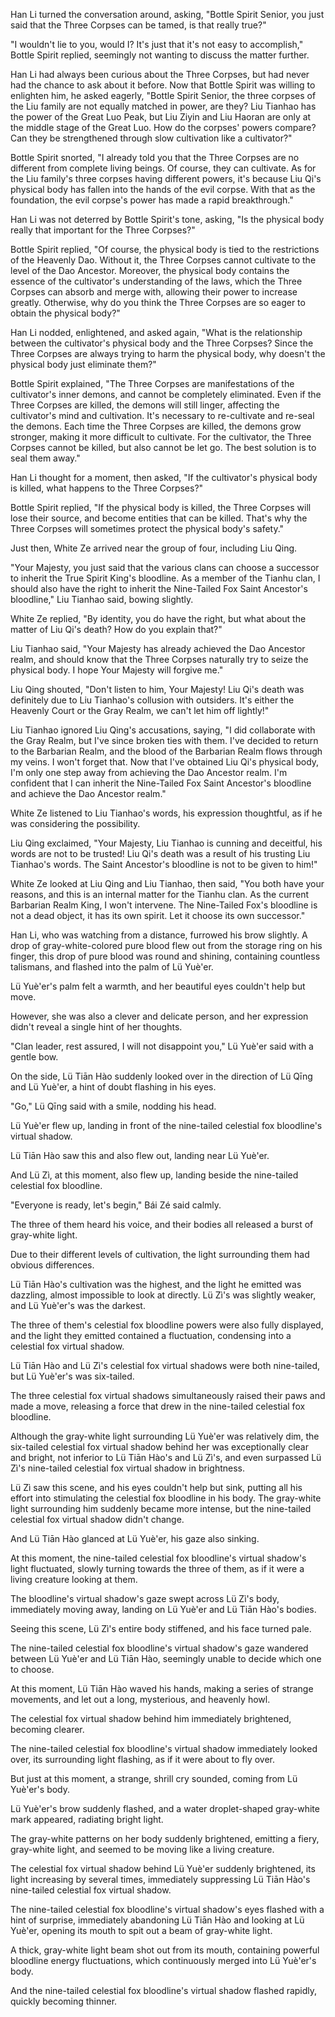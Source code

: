 Han Li turned the conversation around, asking, "Bottle Spirit Senior, you just said that the Three Corpses can be tamed, is that really true?"

"I wouldn't lie to you, would I? It's just that it's not easy to accomplish," Bottle Spirit replied, seemingly not wanting to discuss the matter further.

Han Li had always been curious about the Three Corpses, but had never had the chance to ask about it before. Now that Bottle Spirit was willing to enlighten him, he asked eagerly, "Bottle Spirit Senior, the three corpses of the Liu family are not equally matched in power, are they? Liu Tianhao has the power of the Great Luo Peak, but Liu Ziyin and Liu Haoran are only at the middle stage of the Great Luo. How do the corpses' powers compare? Can they be strengthened through slow cultivation like a cultivator?"

Bottle Spirit snorted, "I already told you that the Three Corpses are no different from complete living beings. Of course, they can cultivate. As for the Liu family's three corpses having different powers, it's because Liu Qi's physical body has fallen into the hands of the evil corpse. With that as the foundation, the evil corpse's power has made a rapid breakthrough."

Han Li was not deterred by Bottle Spirit's tone, asking, "Is the physical body really that important for the Three Corpses?"

Bottle Spirit replied, "Of course, the physical body is tied to the restrictions of the Heavenly Dao. Without it, the Three Corpses cannot cultivate to the level of the Dao Ancestor. Moreover, the physical body contains the essence of the cultivator's understanding of the laws, which the Three Corpses can absorb and merge with, allowing their power to increase greatly. Otherwise, why do you think the Three Corpses are so eager to obtain the physical body?"

Han Li nodded, enlightened, and asked again, "What is the relationship between the cultivator's physical body and the Three Corpses? Since the Three Corpses are always trying to harm the physical body, why doesn't the physical body just eliminate them?"

Bottle Spirit explained, "The Three Corpses are manifestations of the cultivator's inner demons, and cannot be completely eliminated. Even if the Three Corpses are killed, the demons will still linger, affecting the cultivator's mind and cultivation. It's necessary to re-cultivate and re-seal the demons. Each time the Three Corpses are killed, the demons grow stronger, making it more difficult to cultivate. For the cultivator, the Three Corpses cannot be killed, but also cannot be let go. The best solution is to seal them away."

Han Li thought for a moment, then asked, "If the cultivator's physical body is killed, what happens to the Three Corpses?"

Bottle Spirit replied, "If the physical body is killed, the Three Corpses will lose their source, and become entities that can be killed. That's why the Three Corpses will sometimes protect the physical body's safety."

Just then, White Ze arrived near the group of four, including Liu Qing.

"Your Majesty, you just said that the various clans can choose a successor to inherit the True Spirit King's bloodline. As a member of the Tianhu clan, I should also have the right to inherit the Nine-Tailed Fox Saint Ancestor's bloodline," Liu Tianhao said, bowing slightly.

White Ze replied, "By identity, you do have the right, but what about the matter of Liu Qi's death? How do you explain that?"

Liu Tianhao said, "Your Majesty has already achieved the Dao Ancestor realm, and should know that the Three Corpses naturally try to seize the physical body. I hope Your Majesty will forgive me."

Liu Qing shouted, "Don't listen to him, Your Majesty! Liu Qi's death was definitely due to Liu Tianhao's collusion with outsiders. It's either the Heavenly Court or the Gray Realm, we can't let him off lightly!"

Liu Tianhao ignored Liu Qing's accusations, saying, "I did collaborate with the Gray Realm, but I've since broken ties with them. I've decided to return to the Barbarian Realm, and the blood of the Barbarian Realm flows through my veins. I won't forget that. Now that I've obtained Liu Qi's physical body, I'm only one step away from achieving the Dao Ancestor realm. I'm confident that I can inherit the Nine-Tailed Fox Saint Ancestor's bloodline and achieve the Dao Ancestor realm."

White Ze listened to Liu Tianhao's words, his expression thoughtful, as if he was considering the possibility.

Liu Qing exclaimed, "Your Majesty, Liu Tianhao is cunning and deceitful, his words are not to be trusted! Liu Qi's death was a result of his trusting Liu Tianhao's words. The Saint Ancestor's bloodline is not to be given to him!"

White Ze looked at Liu Qing and Liu Tianhao, then said, "You both have your reasons, and this is an internal matter for the Tianhu clan. As the current Barbarian Realm King, I won't intervene. The Nine-Tailed Fox's bloodline is not a dead object, it has its own spirit. Let it choose its own successor."

Han Li, who was watching from a distance, furrowed his brow slightly.
A drop of gray-white-colored pure blood flew out from the storage ring on his finger, this drop of pure blood was round and shining, containing countless talismans, and flashed into the palm of Lü Yuè'er.

Lü Yuè'er's palm felt a warmth, and her beautiful eyes couldn't help but move.

However, she was also a clever and delicate person, and her expression didn't reveal a single hint of her thoughts.

"Clan leader, rest assured, I will not disappoint you," Lü Yuè'er said with a gentle bow.

On the side, Lü Tiān Hào suddenly looked over in the direction of Lü Qīng and Lü Yuè'er, a hint of doubt flashing in his eyes.

"Go," Lü Qīng said with a smile, nodding his head.

Lü Yuè'er flew up, landing in front of the nine-tailed celestial fox bloodline's virtual shadow.

Lü Tiān Hào saw this and also flew out, landing near Lü Yuè'er.

And Lü Zì, at this moment, also flew up, landing beside the nine-tailed celestial fox bloodline.

"Everyone is ready, let's begin," Bái Zé said calmly.

The three of them heard his voice, and their bodies all released a burst of gray-white light.

Due to their different levels of cultivation, the light surrounding them had obvious differences.

Lü Tiān Hào's cultivation was the highest, and the light he emitted was dazzling, almost impossible to look at directly. Lü Zì's was slightly weaker, and Lü Yuè'er's was the darkest.

The three of them's celestial fox bloodline powers were also fully displayed, and the light they emitted contained a fluctuation, condensing into a celestial fox virtual shadow.

Lü Tiān Hào and Lü Zì's celestial fox virtual shadows were both nine-tailed, but Lü Yuè'er's was six-tailed.

The three celestial fox virtual shadows simultaneously raised their paws and made a move, releasing a force that drew in the nine-tailed celestial fox bloodline.

Although the gray-white light surrounding Lü Yuè'er was relatively dim, the six-tailed celestial fox virtual shadow behind her was exceptionally clear and bright, not inferior to Lü Tiān Hào's and Lü Zì's, and even surpassed Lü Zì's nine-tailed celestial fox virtual shadow in brightness.

Lü Zì saw this scene, and his eyes couldn't help but sink, putting all his effort into stimulating the celestial fox bloodline in his body. The gray-white light surrounding him suddenly became more intense, but the nine-tailed celestial fox virtual shadow didn't change.

And Lü Tiān Hào glanced at Lü Yuè'er, his gaze also sinking.

At this moment, the nine-tailed celestial fox bloodline's virtual shadow's light fluctuated, slowly turning towards the three of them, as if it were a living creature looking at them.

The bloodline's virtual shadow's gaze swept across Lü Zì's body, immediately moving away, landing on Lü Yuè'er and Lü Tiān Hào's bodies.

Seeing this scene, Lü Zì's entire body stiffened, and his face turned pale.

The nine-tailed celestial fox bloodline's virtual shadow's gaze wandered between Lü Yuè'er and Lü Tiān Hào, seemingly unable to decide which one to choose.

At this moment, Lü Tiān Hào waved his hands, making a series of strange movements, and let out a long, mysterious, and heavenly howl.

The celestial fox virtual shadow behind him immediately brightened, becoming clearer.

The nine-tailed celestial fox bloodline's virtual shadow immediately looked over, its surrounding light flashing, as if it were about to fly over.

But just at this moment, a strange, shrill cry sounded, coming from Lü Yuè'er's body.

Lü Yuè'er's brow suddenly flashed, and a water droplet-shaped gray-white mark appeared, radiating bright light.

The gray-white patterns on her body suddenly brightened, emitting a fiery, gray-white light, and seemed to be moving like a living creature.

The celestial fox virtual shadow behind Lü Yuè'er suddenly brightened, its light increasing by several times, immediately suppressing Lü Tiān Hào's nine-tailed celestial fox virtual shadow.

The nine-tailed celestial fox bloodline's virtual shadow's eyes flashed with a hint of surprise, immediately abandoning Lü Tiān Hào and looking at Lü Yuè'er, opening its mouth to spit out a beam of gray-white light.

A thick, gray-white light beam shot out from its mouth, containing powerful bloodline energy fluctuations, which continuously merged into Lü Yuè'er's body.

And the nine-tailed celestial fox bloodline's virtual shadow flashed rapidly, quickly becoming thinner.